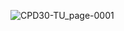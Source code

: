 ![CPD30-TU_page-0001](https://github.com/user-attachments/assets/cb987fed-6f6e-482a-b80c-2d9dafb0df65)

